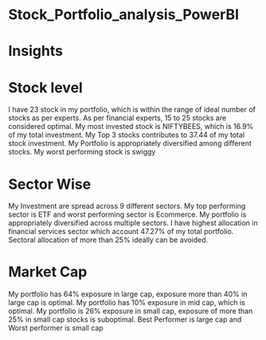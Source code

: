 # Stock_Portfolio_analysis_PowerBI

# Insights

# Stock level
I have 23 stock in my portfolio, which is within the range of ideal number of stocks as per experts.
As per financial experts, 15 to 25 stocks are considered optimal.
My most invested stock is  NIFTYBEES, which is 16.9% of my total investment.
My Top 3 stocks contributes to 37.44 of my total stock investment.
My Portfolio is appropriately diversified among different stocks.
My worst performing stock is swiggy 

# Sector Wise
My Investment are spread across 9 different sectors.
My top performing sector is ETF and worst performing sector is Ecommerce.
My portfolio is appropriately diversified across multiple sectors.
I have highest allocation in financial services sector which account 47.27% of my total portfolio.
Sectoral allocation of more than 25% ideally can be avoided.

# Market Cap
My portfolio has 64% exposure in large cap, exposure more than 40% in large cap is optimal.
My portfolio has 10% exposure in mid cap, which is optimal.
My portfolio is 26% exposure in small cap, exposure of more than 25% in small cap stocks is suboptimal.
Best Performer is large cap and Worst performer is small cap


